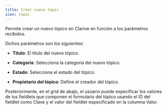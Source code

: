 ```yaml
---
title: Crear nuevo topic
icon: topic
---
```


Permite crear un nuevo tópico en Clarive en función a los parámetros recibidos.

Dichos parámetros son los siguientes:

- **Titulo**: El titulo del nuevo tópico.

- **Categoria**: Selecciona la categoría del nuevo tópico.

- **Estado**: Selecciona el estado del tópico.

- **Propietario del tópico**: Define el creador del tópico.

Posteriormente, en el grid de abajo, el usuario puede especificar los valores de los fieldlets que componen el formulario del tópico usando el ID del fieldlet como Clave y el valor del fieldlet especificado en la columna Valor.

